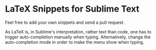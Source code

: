 LaTeX Snippets for Sublime Text
===============================

Feel free to add your own snippets and send a pull request.

As LaTeX is, in Sublime's interpretation, rather text than code, one has to trigger auto-completion manually when typing. Alternatively, change the auto-completion mode in order to make the menu show when typing.
